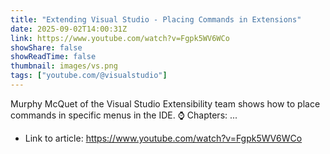 ```yaml
---
title: "Extending Visual Studio - Placing Commands in Extensions"
date: 2025-09-02T14:00:31Z
link: https://www.youtube.com/watch?v=Fgpk5WV6WCo
showShare: false
showReadTime: false
thumbnail: images/vs.png
tags: ["youtube.com/@visualstudio"]
---
```

Murphy McQuet of the Visual Studio Extensibility team shows how to place commands in specific menus in the IDE. ⌚ Chapters: ...

- Link to article: https://www.youtube.com/watch?v=Fgpk5WV6WCo